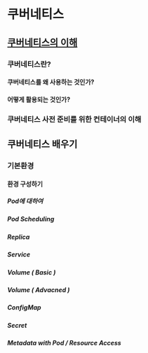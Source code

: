# 쿠버네티스 

## [쿠버네티스의 이해](https://github.com/keepinmindsh/lines_edu/blob/main/kubernetes/001_concept/concept.md) 

### 쿠버네티스란? 

#### 쿠버네티스를 왜 사용하는 것인가? 
#### 어떻게 활용되는 것인가? 

### 쿠버네티스 사전 준비를 위한 컨테이너의 이해 

## 쿠버네티스 배우기 

### 기본환경 

#### 환경 구성하기 

##### Pod에 대하여 
##### Pod Scheduling 
##### Replica
##### Service 
##### Volume ( Basic )  
##### Volume ( Advacned ) 
##### ConfigMap 
##### Secret 
##### Metadata with Pod / Resource Access 
